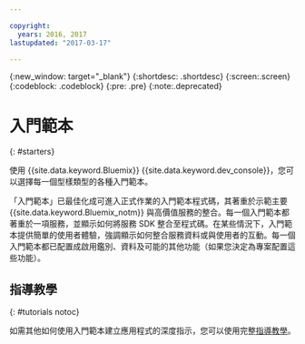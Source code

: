 ```yaml
---

copyright:
  years: 2016, 2017
lastupdated: "2017-03-17"

---
```

{:new_window: target="_blank"}
{:shortdesc: .shortdesc}
{:screen:.screen}
{:codeblock: .codeblock}
{:pre: .pre}
{:note:.deprecated}

# 入門範本
{: #starters}

使用 {{site.data.keyword.Bluemix}} {{site.data.keyword.dev_console}}，您可以選擇每一個型樣類型的各種入門範本。

「入門範本」已最佳化成可進入正式作業的入門範本程式碼，其著重於示範主要 {{site.data.keyword.Bluemix_notm}} 與高價值服務的整合。每一個入門範本都著重於一項服務，並顯示如何將服務 SDK 整合至程式碼。在某些情況下，入門範本提供簡單的使用者體驗，強調顯示如何整合服務資料或與使用者的互動。每一個入門範本都已配置成啟用鑑別、資料及可能的其他功能（如果您決定為專案配置這些功能）。


## 指導教學
{: #tutorials notoc}

如需其他如何使用入門範本建立應用程式的深度指示，您可以使用完整[指導教學](tutorials.html)。
